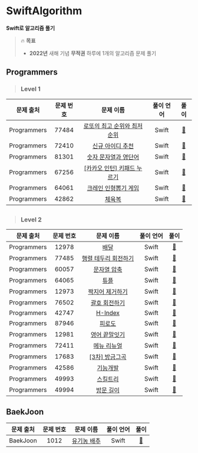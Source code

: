 # SwiftAlgorithm
**Swift로 알고리즘 풀기**

> :fire: **목표**
> * **2022년** 새해 기념 **무적권** 하루에 1개의 알고리즘 문제 풀기


## Programmers
> ### Level 1
| 문제 출처 | 문제 번호 | 문제 이름 | 풀이 언어 | 풀이 |
| :---: | :---: | :---: | :---: | :---: |
| Programmers | 77484 | [로또의 최고 순위와 최저 순위](https://programmers.co.kr/learn/courses/30/lessons/77484) | Swift | [:punch:](Programmers/로또의%20최고%20순위와%20최저%20순위.swift)
| Programmers | 72410 | [신규 아이디 추천](https://programmers.co.kr/learn/courses/30/lessons/72410) | Swift | [:punch:](Programmers/신규%20아이디%20추천.swift)
| Programmers | 81301 | [숫자 문자열과 영단어](https://programmers.co.kr/learn/courses/30/lessons/81301) | Swift | [:punch:](Programmers/숫자%20문자열과%20영단어.swift)
| Programmers | 67256 | [[카카오 인턴] 키패드 누르기](https://programmers.co.kr/learn/courses/30/lessons/67256) | Swift | [:punch:](Programmers/%5B카카오%20인턴%5D%20키패드%20누르기.swift)
| Programmers | 64061 | [크레인 인형뽑기 게임](https://programmers.co.kr/learn/courses/30/lessons/64061) | Swift | [:punch:](Programmers/크레인%20인형뽑기%20게임.swift)
| Programmers | 42862 | [체육복](https://programmers.co.kr/learn/courses/30/lessons/42862) | Swift | [:punch:](Programmers/체육복.swift)

##

> ### Level 2
| 문제 출처 | 문제 번호 | 문제 이름 | 풀이 언어 | 풀이 |
| :---: | :---: | :---: | :---: | :---: |
| Programmers | 12978 | [배달](https://programmers.co.kr/learn/courses/30/lessons/12978) | Swift | [:punch:](Programmers/배달.swift)
| Programmers | 77485 | [행렬 테두리 회전하기](https://programmers.co.kr/learn/courses/30/lessons/77485) | Swift | [:punch:](Programmers/행렬%20테두리%20회전하기.swift)
| Programmers | 60057 | [문자열 압축](https://programmers.co.kr/learn/courses/30/lessons/60057) | Swift | [:punch:](Programmers/문자열%20압축.swift)
| Programmers | 64065 | [튜플](https://programmers.co.kr/learn/courses/30/lessons/64065) | Swift | [:punch:](Programmers/튜플.swift)
| Programmers | 12973 | [짝지어 제거하기](https://programmers.co.kr/learn/courses/30/lessons/12973) | Swift | [:punch:](Programmers/짝지어%20제거하기.swift)
| Programmers | 76502 | [괄호 회전하기](https://programmers.co.kr/learn/courses/30/lessons/76502) | Swift | [:punch:](Programmers/괄호%20회전하기.swift)
| Programmers | 42747 | [H-Index](https://programmers.co.kr/learn/courses/30/lessons/42747) | Swift | [:punch:](Programmers/H-Index.swift)
| Programmers | 87946 | [피로도](https://programmers.co.kr/learn/courses/30/lessons/87946) | Swift | [:punch:](Programmers/피로도.swift)
| Programmers | 12981 | [영어 끝말잇기](https://programmers.co.kr/learn/courses/30/lessons/12981) | Swift | [:punch:](Programmers/영어%20끝말잇기.swift)
| Programmers | 72411 | [메뉴 리뉴얼](https://programmers.co.kr/learn/courses/30/lessons/72411) | Swift | [:punch:](Programmers/메뉴%20리뉴얼.swift)
| Programmers | 17683 | [[3차] 방금그곡](https://programmers.co.kr/learn/courses/30/lessons/17683) | Swift | [:punch:](Programmers/%5B3차%5D%20방금그곡.swift)
| Programmers | 42586 | [기능개발](https://programmers.co.kr/learn/courses/30/lessons/42586) | Swift | [:punch:](Programmers/기능개발.swift)
| Programmers | 49993 | [스킬트리](https://programmers.co.kr/learn/courses/30/lessons/49993) | Swift | [:punch:](Programmers/스킬트리.swift)
| Programmers | 49994 | [방문 길이](https://programmers.co.kr/learn/courses/30/lessons/49994) | Swift | [:punch:](Programmers/방문%20길이.swift)



## BaekJoon
| 문제 출처 | 문제 번호 | 문제 이름 | 풀이 언어 | 풀이 |
| :---: | :---: | :---: | :---: | :---: |
| BaekJoon | 1012 | [유기농 배추](https://www.acmicpc.net/problem/1012) | Swift | [:punch:](BaekJoon/유기농%20배추.swift)
